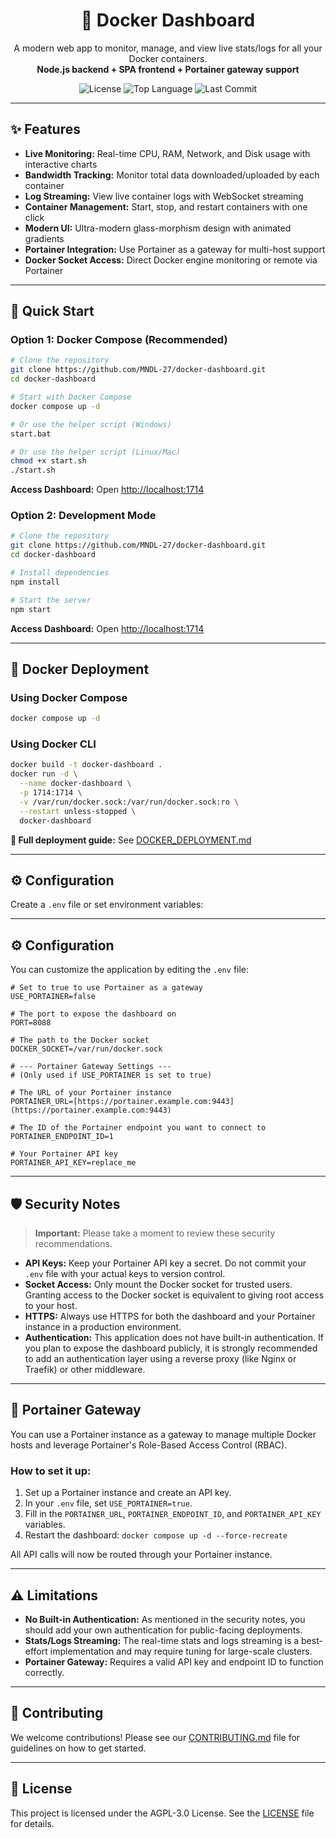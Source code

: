 <div align="center">
  <h1>🚢 Docker Dashboard</h1>
  <p>A modern web app to monitor, manage, and view live stats/logs for all your Docker containers.<br>
  <b>Node.js backend + SPA frontend + Portainer gateway support</b></p>
  <p>
    <img src="https://img.shields.io/github/license/MNDL-27/docker-dashboard?style=flat-square" alt="License">
    <img src="https://img.shields.io/github/languages/top/MNDL-27/docker-dashboard?style=flat-square" alt="Top Language">
    <img src="https://img.shields.io/github/last-commit/MNDL-27/docker-dashboard?style=flat-square" alt="Last Commit">
  </p>
</div>

---

## ✨ Features

* **Live Monitoring:** Real-time CPU, RAM, Network, and Disk usage with interactive charts
* **Bandwidth Tracking:** Monitor total data downloaded/uploaded by each container
* **Log Streaming:** View live container logs with WebSocket streaming
* **Container Management:** Start, stop, and restart containers with one click
* **Modern UI:** Ultra-modern glass-morphism design with animated gradients
* **Portainer Integration:** Use Portainer as a gateway for multi-host support
* **Docker Socket Access:** Direct Docker engine monitoring or remote via Portainer

---

## 🚀 Quick Start

### Option 1: Docker Compose (Recommended)

```bash
# Clone the repository
git clone https://github.com/MNDL-27/docker-dashboard.git
cd docker-dashboard

# Start with Docker Compose
docker compose up -d

# Or use the helper script (Windows)
start.bat

# Or use the helper script (Linux/Mac)
chmod +x start.sh
./start.sh
```

**Access Dashboard:** Open [http://localhost:1714](http://localhost:1714)

### Option 2: Development Mode

```bash
# Clone the repository
git clone https://github.com/MNDL-27/docker-dashboard.git
cd docker-dashboard

# Install dependencies
npm install

# Start the server
npm start
```

**Access Dashboard:** Open [http://localhost:1714](http://localhost:1714)

---

## 🐳 Docker Deployment

### Using Docker Compose

```bash
docker compose up -d
```

### Using Docker CLI

```bash
docker build -t docker-dashboard .
docker run -d \
  --name docker-dashboard \
  -p 1714:1714 \
  -v /var/run/docker.sock:/var/run/docker.sock:ro \
  --restart unless-stopped \
  docker-dashboard
```

**📖 Full deployment guide:** See [DOCKER_DEPLOYMENT.md](DOCKER_DEPLOYMENT.md)

---

## ⚙️ Configuration

Create a `.env` file or set environment variables:

-----

## ⚙️ Configuration

You can customize the application by editing the `.env` file:

```env
# Set to true to use Portainer as a gateway
USE_PORTAINER=false

# The port to expose the dashboard on
PORT=8088

# The path to the Docker socket
DOCKER_SOCKET=/var/run/docker.sock

# --- Portainer Gateway Settings ---
# (Only used if USE_PORTAINER is set to true)

# The URL of your Portainer instance
PORTAINER_URL=[https://portainer.example.com:9443](https://portainer.example.com:9443)

# The ID of the Portainer endpoint you want to connect to
PORTAINER_ENDPOINT_ID=1

# Your Portainer API key
PORTAINER_API_KEY=replace_me
```

-----

## 🛡️ Security Notes

> **Important:** Please take a moment to review these security recommendations.

  * **API Keys:** Keep your Portainer API key a secret. Do not commit your `.env` file with your actual keys to version control.
  * **Socket Access:** Only mount the Docker socket for trusted users. Granting access to the Docker socket is equivalent to giving root access to your host.
  * **HTTPS:** Always use HTTPS for both the dashboard and your Portainer instance in a production environment.
  * **Authentication:** This application does not have built-in authentication. If you plan to expose the dashboard publicly, it is strongly recommended to add an authentication layer using a reverse proxy (like Nginx or Traefik) or other middleware.

-----

## 🔗 Portainer Gateway

You can use a Portainer instance as a gateway to manage multiple Docker hosts and leverage Portainer's Role-Based Access Control (RBAC).

### How to set it up:

1.  Set up a Portainer instance and create an API key.
2.  In your `.env` file, set `USE_PORTAINER=true`.
3.  Fill in the `PORTAINER_URL`, `PORTAINER_ENDPOINT_ID`, and `PORTAINER_API_KEY` variables.
4.  Restart the dashboard: `docker compose up -d --force-recreate`

All API calls will now be routed through your Portainer instance.

-----

## ⚠️ Limitations

  * **No Built-in Authentication:** As mentioned in the security notes, you should add your own authentication for public-facing deployments.
  * **Stats/Logs Streaming:** The real-time stats and logs streaming is a best-effort implementation and may require tuning for large-scale clusters.
  * **Portainer Gateway:** Requires a valid API key and endpoint ID to function correctly.

-----

## 🙌 Contributing

We welcome contributions\! Please see our [CONTRIBUTING.md](https://www.google.com/search?q=CONTRIBUTING.md) file for guidelines on how to get started.

-----

## 📄 License

This project is licensed under the AGPL-3.0 License. See the [LICENSE](https://www.google.com/search?q=LICENSE) file for details.

```
```
